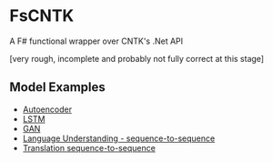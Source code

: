 # FsCNTK

A F# functional wrapper over CNTK's .Net API

[very rough, incomplete and probably not fully correct at this stage]

## Model Examples

- [Autoencoder](FsCNTK/Scripts/cntk_105_autoencoder.fsx)
- [LSTM](FsCNTK/Scripts/cntk_106a_lstm_with_sim_data.fsx)
- [GAN](FsCNTK/Scripts/cntk_206b__dcgan.fsx)
- [Language Understanding - sequence-to-sequence](FsCNTK/Scripts/cntk_202_lang_understanding.fsx)
- [Translation sequence-to-sequence](FsCNTK/Scripts/cntk_599a_sequence_to_sequence.fsx)

